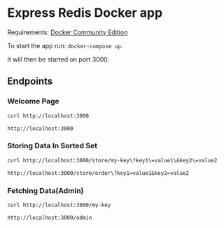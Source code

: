 # Express Redis Docker app

Requirements: [Docker Community Edition](https://www.docker.com/community-edition)

To start the app run: `docker-compose up`.

It will then be started on port 3000.

## Endpoints

### Welcome Page

```sh
curl http://localhost:3000
```
```browser
http://localhost:3000
```

### Storing Data In Sorted Set
```sh
curl http://localhost:3000/store/my-key\?key1\=value1\&key2\=value2
```
```browser
http://localhost:3000/store/order\?key1=value1&key2=value2
```

### Fetching Data(Admin)

```sh
curl http://localhost:3000/my-key
```
```browser
http://localhost:3000/admin
```
